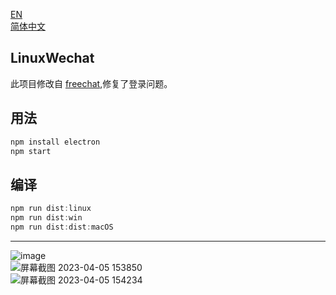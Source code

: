 [EN](README.md)  
[简体中文](README_CN.md)  
  
## LinuxWechat
此项目修改自 [freechat](https://github.com/eNkru/freechat),修复了登录问题。  
  
## 用法
```js
npm install electron
npm start
```
## 编译
```js
npm run dist:linux
npm run dist:win
npm run dist:dist:macOS
```
---
  
![image](https://user-images.githubusercontent.com/129872486/230012642-8bffd6e6-6385-4d7b-bc18-b08034ff42ed.png)  
![屏幕截图 2023-04-05 153850](https://user-images.githubusercontent.com/129872486/230014421-260c4b32-8873-4a6b-bc32-e0fa2b52e3f7.png)  
![屏幕截图 2023-04-05 154234](https://user-images.githubusercontent.com/129872486/230014599-0d3a1267-a21e-40f8-a880-7b01d62498b1.png)  
